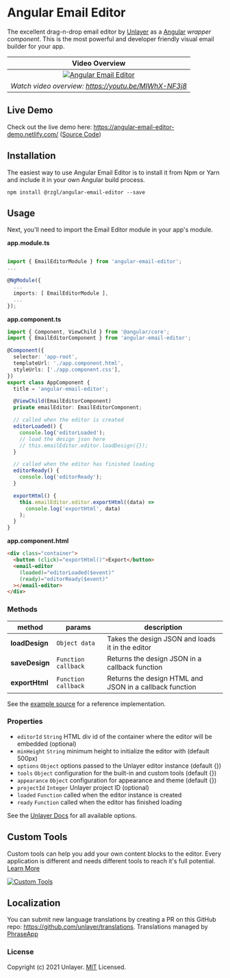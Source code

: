 # Angular Email Editor

The excellent drag-n-drop email editor by [Unlayer](https://unlayer.com/embed) as a [Angular](https://angular.io/) _wrapper component_. This is the most powerful and developer friendly visual email builder for your app.

|                                                           Video Overview                                                            |
| :---------------------------------------------------------------------------------------------------------------------------------: |
| [![Angular Email Editor](https://unroll-assets.s3.amazonaws.com/unlayervideotour.png)](https://www.youtube.com/watch?v=MIWhX-NF3j8) |
|                                        _Watch video overview: https://youtu.be/MIWhX-NF3j8_                                         |

## Live Demo

Check out the live demo here: https://angular-email-editor-demo.netlify.com/ ([Source Code](https://github.com/unlayer/angular-email-editor/tree/master/src))

## Installation

The easiest way to use Angular Email Editor is to install it from Npm or Yarn and include it in your own Angular build process.

```
npm install @rzgl/angular-email-editor --save
```

## Usage

Next, you'll need to import the Email Editor module in your app's module.

**app.module.ts**

```ts

import { EmailEditorModule } from 'angular-email-editor';
...

@NgModule({
  ...
  imports: [ EmailEditorModule ],
  ...
});
```

**app.component.ts**

```ts
import { Component, ViewChild } from '@angular/core';
import { EmailEditorComponent } from 'angular-email-editor';

@Component({
  selector: 'app-root',
  templateUrl: './app.component.html',
  styleUrls: ['./app.component.css'],
})
export class AppComponent {
  title = 'angular-email-editor';

  @ViewChild(EmailEditorComponent)
  private emailEditor: EmailEditorComponent;

  // called when the editor is created
  editorLoaded() {
    console.log('editorLoaded');
    // load the design json here
    // this.emailEditor.editor.loadDesign({});
  }

  // called when the editor has finished loading
  editorReady() {
    console.log('editorReady');
  }

  exportHtml() {
    this.emailEditor.editor.exportHtml((data) =>
      console.log('exportHtml', data)
    );
  }
}
```

**app.component.html**

```html
<div class="container">
  <button (click)="exportHtml()">Export</button>
  <email-editor
    (loaded)="editorLoaded($event)"
    (ready)="editorReady($event)"
  ></email-editor>
</div>
```

### Methods

| method         | params              | description                                             |
| -------------- | ------------------- | ------------------------------------------------------- |
| **loadDesign** | `Object data`       | Takes the design JSON and loads it in the editor        |
| **saveDesign** | `Function callback` | Returns the design JSON in a callback function          |
| **exportHtml** | `Function callback` | Returns the design HTML and JSON in a callback function |

See the [example source](https://github.com/unlayer/angular-email-editor/tree/master/src) for a reference implementation.

### Properties

- `editorId` `String` HTML div id of the container where the editor will be embedded (optional)
- `minHeight` `String` minimum height to initialize the editor with (default 500px)
- `options` `Object` options passed to the Unlayer editor instance (default {})
- `tools` `Object` configuration for the built-in and custom tools (default {})
- `appearance` `Object` configuration for appearance and theme (default {})
- `projectId` `Integer` Unlayer project ID (optional)
- `loaded` `Function` called when the editor instance is created
- `ready` `Function` called when the editor has finished loading

See the [Unlayer Docs](https://docs.unlayer.com/) for all available options.

## Custom Tools

Custom tools can help you add your own content blocks to the editor. Every application is different and needs different tools to reach it's full potential. [Learn More](https://docs.unlayer.com/docs/custom-tools)

[![Custom Tools](https://unroll-assets.s3.amazonaws.com/custom_tools.png)](https://docs.unlayer.com/docs/custom-tools)

## Localization

You can submit new language translations by creating a PR on this GitHub repo: https://github.com/unlayer/translations. Translations managed by [PhraseApp](https://phraseapp.com)

### License

Copyright (c) 2021 Unlayer. [MIT](LICENSE) Licensed.
